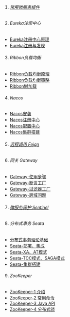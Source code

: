 1. ###### [常用微服务组件][all]
2. ###### Eureka注册中心
-  [Eureka注册中心原理][Eureka1]
-  [Eureka注册与发现][Eureka2]
3. ###### Ribbon负载均衡
-  [Ribbon负载均衡原理][Ribbon1]
-  [Ribbon负载均衡策略][Ribbon2]
-  [Ribbon懒加载][Ribbon3]
4. ###### Nacos
-  [Nacos安装][nacos1]
-  [Nacos注册中心][nacos2]
-  [Nacos配置中心][nacos3]
-  [Nacos集群搭建][nacos4]
5. ###### [远程调用 Feign][feign]
6. ###### 网关 Gateway
-  [Gateway-使用步骤][gateway1]
-  [Gateway-断言工厂][gateway2]
-  [Gateway-过滤器工厂][gateway3]
-  [Gateway-跨域问题][gateway4]
7. ###### [微服务保护 Sentinel][sentinel]
8. ###### 分布式事务 Seata 
-  [分布式事务理论基础][seata1]
-  [Seata-部署、集成][seata2]
-  [Seata-XA、AT模式][seata3]
-  [Seata-TCC模式、SAGA模式][seata4]
-  [Seata-集群搭建][seata5]
9. ###### ZooKeeper
-  [ZooKeeper-1 介绍][zookeeper1]
-  [ZooKeeper-2 常用命令][zookeeper2]
-  [ZooKeeper-3 Java API][zookeeper3]
-  [ZooKeeper-4 分布式锁][zookeeper4]



[zookeeper1]: https://fgq233.github.io/md/springcloud/zookeeper1
[zookeeper2]: https://fgq233.github.io/md/springcloud/zookeeper2
[zookeeper3]: https://fgq233.github.io/md/springcloud/zookeeper3
[zookeeper4]: https://fgq233.github.io/md/springcloud/zookeeper4
[all]: https://fgq233.github.io/md/springcloud/all
[feign]: https://fgq233.github.io/md/springcloud/feign
[Eureka1]: https://fgq233.github.io/md/springcloud/Eureka1
[Eureka2]: https://fgq233.github.io/md/springcloud/Eureka2
[Ribbon1]: https://fgq233.github.io/md/springcloud/Ribbon1
[Ribbon2]: https://fgq233.github.io/md/springcloud/Ribbon2
[Ribbon3]: https://fgq233.github.io/md/springcloud/Ribbon3
[nacos1]: https://fgq233.github.io/md/springcloud/nacos1
[nacos2]: https://fgq233.github.io/md/springcloud/nacos2
[nacos3]: https://fgq233.github.io/md/springcloud/nacos3
[nacos4]: https://fgq233.github.io/md/springcloud/nacos4
[gateway1]: https://fgq233.github.io/md/springcloud/gateway1
[gateway2]: https://fgq233.github.io/md/springcloud/gateway2
[gateway3]: https://fgq233.github.io/md/springcloud/gateway3
[gateway4]: https://fgq233.github.io/md/springcloud/gateway4
[sentinel]: https://fgq233.github.io/md/springcloud/sentinel
[seata1]: https://fgq233.github.io/md/springcloud/seata1
[seata2]: https://fgq233.github.io/md/springcloud/seata2
[seata3]: https://fgq233.github.io/md/springcloud/seata3
[seata4]: https://fgq233.github.io/md/springcloud/seata4
[seata5]: https://fgq233.github.io/md/springcloud/seata5
 
 
